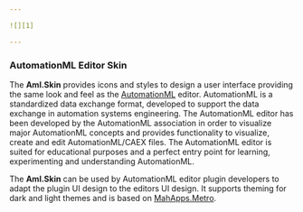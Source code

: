 ```yaml
---

![][1]

---
```


### AutomationML Editor Skin

The **Aml.Skin** provides icons and styles to design a user interface providing the same look and feel as the [AutomationML](https://www.automationml.org) editor. AutomationML is a standardized data exchange format, developed to support the data exchange in automation systems engineering. The AutomationML editor has been developed by the AutomationML association in order to visualize major AutomationML concepts and provides functionality to visualize, create and edit AutomationML/CAEX files. The AutomationML editor is suited for educational purposes and a perfect entry point for learning, experimenting and understanding AutomationML.

The **Aml.Skin** can be used by AutomationML editor plugin developers to adapt the plugin UI design to the editors UI design. It supports theming for dark and light themes and is based on [MahApps.Metro](https://mahapps.com).

[1]: https://raw.githubusercontent.com/AutomationML/AMLEngine2.1/master/img/AutomationML-Logo.png

